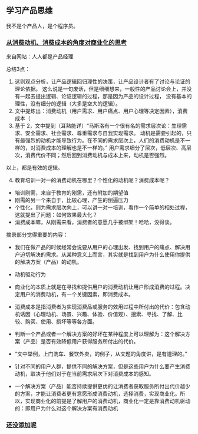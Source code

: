 ##  学习产品思维

我不是个产品人，是个程序员。

### [从消费动机、消费成本的角度对商业化的思考](http://www.woshipm.com/pmd/285096.html?utm_source=tuicool&utm_medium=referral)

来自网站：人人都是产品经理

总结3点：
1. 这则观点分析，让产品逻辑回归理性的决策，让产品设计者有了讨论与论证的理论依据。
这么说是一句废话，但是细细想来，一般性的产品讨论会上，并没有一起去提出逻辑、论证逻辑的过程，那是因为产品的设计过程，
没有基本的理性，没有细分的逻辑（大多是空大的逻辑）。
2. 文中提炼出：消费动机（用户需求、用户痛点、用户心理等决定因素），消费成本（
3. 基于 2，文中提到（耳熟能详）“马斯洛有一个很有名的需求层次论：生理需求、安全需求、社会需求、尊重需求与自我实现需求。
动机是需要引起的，只有最强烈的动机才能导致行为。在不同的需求层次上，人们的消费动机是不一样的，对消费成本的理解也是不一样的。”
用户需求细分了层次，低层次、高层次，消费代价不同；然后回到消费动机与成本上来，动机是否强烈。

以上，都是有效的逻辑。

4. 教育培训一对一的消费动机在哪里？个性化的动机呢？消费成本呢？
  * 培训刚需，来自于教育的刚需，还有附加的期望值
  * 刚需的另一个来自于，比较心理，产生的倒逼压力
  * 个性化，则为需求层次向上，可以讲一对一培训，看作一个简单的相处过程，这就提出了问题：如何效果最大化？
  * 消费成本嘛，从刚需来看，消费者的意愿几乎被绑架！哈哈，没得谈。

摘录部分觉得重要的内容：

  * 我们在做产品的时候经常会说要从用户的心理出发、找到用户的痛点、解决用户迫切解决的需求。从某种意义上而言，其实就是找到用户为什么使用你提供的解决方案（产品）的动机。
  * 动机驱动行为
  * 商业化的本质上就是在寻找和提供用户的消费动机让用户形成消费的过程。决定用户的消费动机，有一个关键因素，即消费成本。
  * 消费成本是指消费者为实现消费品或服务的效用过程中所付出的代价：包含动机诱因（心理动机、场景、兴趣、体验、价值观）、搜索、寻找、了解、比较、购买、使用、损坏等等各方面。
  * 判断一个产品或者一个解决方案的好坏在某种程度上可以理解为：这个解决方案（产品）是否有效降低用户获得服务所付出的代价。
  * “文中举例，上门洗车、餐饮外卖，的例子，从文题的角度讲，是有道理的。”
  * 针对不同的用户人群，提供不同的解决方案，但是这些用户为什么要产生消费动机，取决于他们对于在当前需求层次下对消费成本的感知。

  * 一个解决方案（产品）能否持续提供更优的让消费者获取服务所付出代价越少的方案，才能让消费者更有意愿形成消费动机，选择消费，实现商业化。所以，实现商业化的前提是了解用户的消费动机，商业化一定是靠消费动机驱动的：即用户为什么对这个解决方案有消费动机


### [还没添加呢]()
